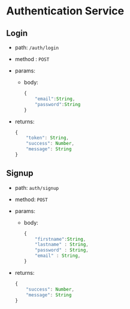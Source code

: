 # Authentication Service

## Login

- path: `/auth/login`
- method : `POST`
- params:
  - body:

    ```js
    {
        "email":String,
        "password":String
    }
    ```

- returns:

    ```js
    {
        "token": String,
        "success": Number,
        "message": String
    }
    ```

## Signup

- path: `auth/signup`
- method: `POST`
- params:
  - body:

    ```js
    {
        "firstname":String,
        "lastname" : String,
        "password" : String,
        "email" : String,
    }
    ```

- returns:

    ```js
    {
        "success": Number,
        "message": String
    }
    ```
